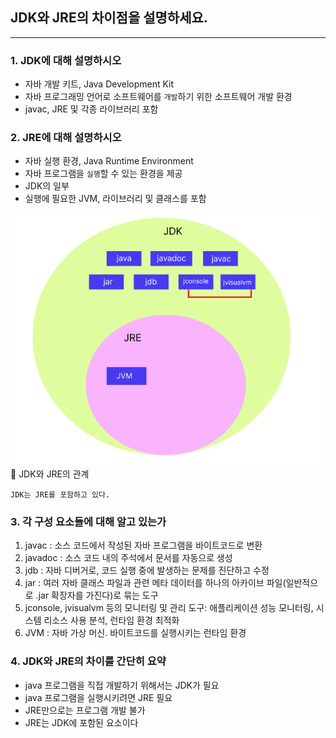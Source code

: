 ## JDK와 JRE의 차이점을 설명하세요.

---

### 1. JDK에 대해 설명하시오
- 자바 개발 키트, Java Development Kit
- 자바 프로그래밍 언어로 소프트웨어를 `개발`하기 위한 소프트웨어 개발 환경
- javac, JRE 및 각종 라이브러리 포함


### 2. JRE에 대해 설명하시오
- 자바 실행 환경, Java Runtime Environment
- 자바 프로그램을 `실행`할 수 있는 환경을 제공
- JDK의 일부
- 실행에 필요한 JVM, 라이브러리 및 클래스를 포함

![JDK와 JRE의 관계](img_1.png)
🔼 JDK와 JRE의 관계

```
JDK는 JRE를 포함하고 있다.
```


### 3. 각 구성 요소들에 대해 알고 있는가
1. javac : 소스 코드에서 작성된 자바 프로그램을 바이트코드로 변환
2. javadoc : 소스 코드 내의 주석에서 문서를 자동으로 생성
3. jdb : 자바 디버거로, 코드 실행 중에 발생하는 문제를 진단하고 수정
4. jar : 여러 자바 클래스 파일과 관련 메타 데이터를 하나의 아카이브 파일(일반적으로 .jar 확장자를 가진다)로 묶는 도구
5. jconsole, jvisualvm 등의 모니터링 및 관리 도구: 애플리케이션 성능 모니터링, 시스템 리소스 사용 분석, 런타임 환경 최적화
6. JVM : 자바 가상 머신. 바이트코드를 실행시키는 런타임 환경


### 4. JDK와 JRE의 차이를 간단히 요약
- java 프로그램을 직접 개발하기 위해서는 JDK가 필요
- java 프로그램을 실행시키려면 JRE 필요
- JRE만으로는 프로그램 개발 불가
- JRE는 JDK에 포함된 요소이다